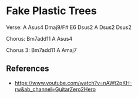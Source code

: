 # Fake Plastic Trees

Verse: A Asus4 Dmaj9/F# E6 Dsus2 A Dsus2 Dsus2

Chorus: Bm7add11 A Asus4

Chorus 3: Bm7add11 A Amaj7

## References

- https://www.youtube.com/watch?v=nAWt2pKH-rw&ab_channel=GuitarZero2Hero
